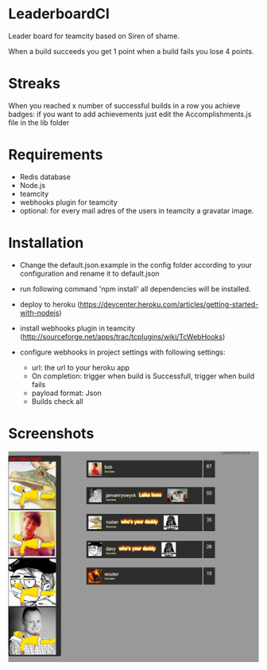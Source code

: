 LeaderboardCI
=============

Leader board for teamcity based on Siren of shame.

When a build succeeds you get 1 point when a build fails you lose 4 points.

Streaks
=======

When you reached x number of successful builds in a row you achieve badges:
if you want to add achievements just edit the Accomplishments.js file in the lib folder

Requirements
============
- Redis database
- Node.js
- teamcity
- webhooks plugin for teamcity
- optional: for every mail adres of the users in teamcity a gravatar image.

Installation
============
- Change the default.json.example in the config folder according to your configuration and rename it to default.json

- run following command 'npm install' all dependencies will be installed.

- deploy to heroku (https://devcenter.heroku.com/articles/getting-started-with-nodejs)

- install webhooks plugin in teamcity (http://sourceforge.net/apps/trac/tcplugins/wiki/TcWebHooks)

- configure webhooks in project settings with following settings:
	- url: the url to your heroku app
	- On completion: trigger when build is Successfull, trigger when build fails
	- payload format: Json
	- Builds check all

Screenshots
===========
![Alt text](/screenshots/screen.png?raw=true)



